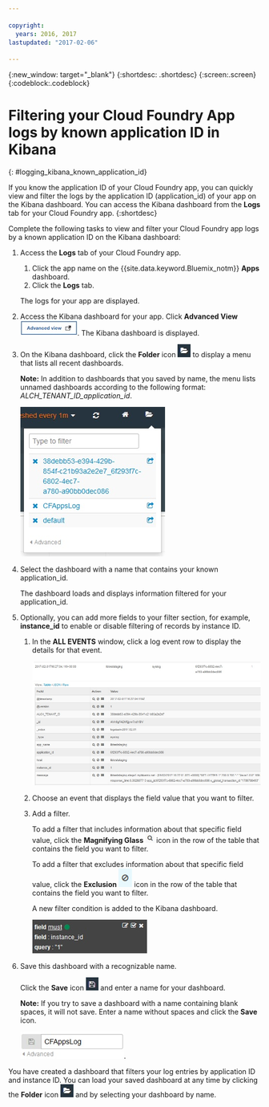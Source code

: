 ```yaml
---

copyright:
  years: 2016, 2017
lastupdated: "2017-02-06"

---
```


{:new_window: target="_blank"}
{:shortdesc: .shortdesc}
{:screen:.screen}
{:codeblock:.codeblock}


# Filtering your Cloud Foundry App logs by known application ID in Kibana
{: #logging_kibana_known_application_id}

If you know the application ID of your Cloud Foundry app, you can quickly view and filter the logs by the application ID (application_id) of your app on the Kibana dashboard. You can access the Kibana dashboard from the **Logs** tab for your Cloud Foundry app. 
{:shortdesc}


Complete the following tasks to view and filter your Cloud Foundry app logs by a known application ID on the Kibana dashboard:

1. Access the **Logs** tab of your Cloud Foundry app. 

    1. Click the app name on the {{site.data.keyword.Bluemix_notm}} **Apps** dashboard.
    2. Click the **Logs** tab. 
    
    The logs for your app are displayed.

2. Access the Kibana dashboard for your app. Click **Advanced View** ![Advanced view link](images/logging_advanced_view.jpg "Advanced view link"). The Kibana dashboard is displayed.

3. On the Kibana dashboard, click the **Folder** icon ![Folder icon](images/logging_folder.jpg "Folder icon") to display a menu that lists all recent dashboards. 

    **Note:** In addition to dashboards that you saved by name, the menu lists unnamed dashboards according to the following format: *ALCH_TENANT_ID_application_id*. 

    ![List of dashboards](images/logging_list_of_dashboards.jpg "List of dashboards")

4. Select the dashboard with a name that contains your known application_id. 

    The dashboard loads and displays information filtered for your application_id.

5. Optionally, you can add more fields to your filter section, for example, **instance_id** to enable or disable filtering of records by instance ID. 
  
    1. In the **ALL EVENTS** window, click a log event row to display the details for that event. 
	
        ![All Events window displaying details for a selected log event](images/logging_selected_log_event.jpg "All Events window displaying details for a selected log event")
	
    2. Choose an event that displays the field value that you want to filter.
	
    3. Add a filter.
    
        To add a filter that includes information about that specific field value, click the **Magnifying Glass** ![Magnifying glass icon](images/logging_magnifying_glass.jpg "Magnifying glass icon") icon in the row of the table that contains the field you want to filter. 
	
        To add a filter that excludes information about that specific field value, click the **Exclusion** ![Exclusion icon](images/logging_exclusion_icon.png "Exclusion icon") icon in the row of the table that contains the field you want to filter.  

        A new filter condition is added to the Kibana dashboard.
	
	    ![Filter condition for instance_id field](images/logging_instance_id_filter.jpg "Filter condition for instance_id field")
	
6. Save this dashboard with a recognizable name. 

    Click the **Save** icon ![Save icon](images/logging_save.jpg "Save icon") and enter a name for your dashboard. 

    **Note:** If you try to save a dashboard with a name containing blank spaces, it will not save. Enter a name without spaces and click the **Save** icon.

    ![Save dashboard name](images/logging_save_dashboard.jpg "Save dashboard name").


You have created a dashboard that filters your log entries by application ID and instance ID. You can load your saved dashboard at any time by clicking the **Folder** icon ![Folder icon](images/logging_folder.jpg "Folder icon") and by selecting your dashboard by name.
